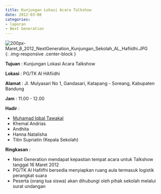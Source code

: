```yaml
---
title: Kunjungan Lokasi Acara Talkshow
date: 2012-03-08
categories:
- laporan
- Next Generation
---
```


![200px-Maret_8_2012_NextGeneration_Kunjungan_Sekolah_AL_Hafiidhi.JPG](/uploads/200px-Maret_8_2012_NextGeneration_Kunjungan_Sekolah_AL_Hafiidhi.JPG){: .img-responsive .center-block }

**Tujuan** : Kunjungan Lokasi Acara Talkshow

**Lokasi** : PG/TK Al HAfiidhi 

**Alamat** : Jl. Mulyasari No 1, Gandasari, Katapang - Soreang, Kabupaten Bandung 

**Jam** : 11.00 - 12.00 

**Hadir** :
* [Muhamad Iqbal Tawakal](wiki.ciptamedia.org/wiki/Muhamad_Iqbal_Tawakal)
* Khemal Andrias
* Andhita
* Hanna Natalisha
* Titin Supriatin (Kepala Sekolah)

**Ringkasan** :
* Next Generation mendapat kepastian tempat acara untuk Talkshow tanggal 16 Maret 2012
* PG/TK Al Hafiifhi bersedia menyiapkan ruang aula termasuk logistik perangkat suara
* Peserta (orang tua siswa) akan dihubungi oleh pihak sekolah melalui surat undangan
